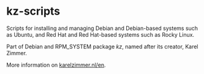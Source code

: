 <!--
###############################################################################
# SPDX-FileComment: Readme for repository kz-scripts
#
# SPDX-FileCopyrightText: Karel Zimmer <info@karelzimmer.nl>
# SPDX-License-Identifier: CC0-1.0
###############################################################################
-->

# kz-scripts

Scripts for installing and managing Debian and Debian-based systems such as
Ubuntu, and Red Hat and Red Hat-based systems such as Rocky Linux.

Part of Debian and RPM_SYSTEM package *kz*, named after its creator, Karel Zimmer.

More information on [karelzimmer.nl/en](https://karelzimmer.nl/en).
